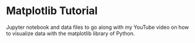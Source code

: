 # Matplotlib Tutorial

Jupyter notebook and data files to go along with my YouTube video on how to visualize data with the matplotlib library of Python.
